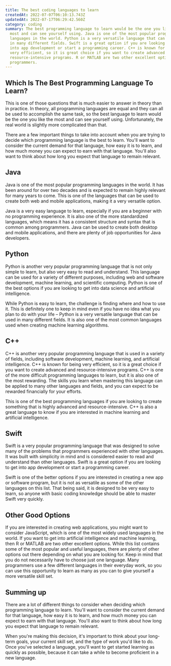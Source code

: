 ```yaml
---
title: The best coding languages to learn
createdAt: 2022-07-07T06:10:13.743Z
updatedAt: 2022-07-17T06:29:42.560Z
category: coding
summary: The best programming language to learn would be the one you like the
  most and can see yourself using. Java is one of the most popular programming
  languages in the world. Python is a very versatile language that can be used
  in many different fields. Swift is a great option if you are looking to get
  into app development or start a programming career. C++ is known for being
  very efficient, so it is great choice if you want to create advanced and
  resource-intensive programs. R or MATLAB are two other excellent options for
  programmers.
---
```


## Which Is The Best Programming Language To Learn?

This is one of those questions that is much easier to answer in theory than in practice. In theory, all programming languages are equal and they can all be used to accomplish the same task, so the best language to learn would be the one you like the most and can see yourself using. Unfortunately, the real world is slightly more complicated than that.

There are a few important things to take into account when you are trying to decide which programming language is the best to learn. You'll want to consider the current demand for that language, how easy it is to learn, and how much money you can expect to earn with that language. You'll also want to think about how long you expect that language to remain relevant.

## Java

Java is one of the most popular programming languages in the world. It has been around for over two decades and is expected to remain highly relevant for many years to come. This is one of the languages that can be used to create both web and mobile applications, making it a very versatile option.

Java is a very easy language to learn, especially if you are a beginner with no programming experience. It is also one of the more standardized languages, which means it has a consistent structure and syntax that is common among programmers. Java can be used to create both desktop and mobile applications, and there are plenty of job opportunities for Java developers.

## Python

Python is another very popular programming language that is not only simple to learn, but also very easy to read and understand. This language can be used for a variety of different purposes, including web and software development, machine learning, and scientific computing. Python is one of the best options if you are looking to get into data science and artificial intelligence.

While Python is easy to learn, the challenge is finding where and how to use it. This is definitely one to keep in mind even if you have no idea what you plan to do with your life – Python is a very versatile language that can be used in many different fields. It is also one of the most common languages used when creating machine learning algorithms.

## C++

C++ is another very popular programming language that is used in a variety of fields, including software development, machine learning, and artificial intelligence. C++ is known for being very efficient, so it is a great choice if you want to create advanced and resource-intensive programs.
C++ is one of the more difficult programming languages to learn, but it is also one of the most rewarding. The skills you learn when mastering this language can be applied to many other languages and fields, and you can expect to be rewarded financially for your efforts.

This is one of the best programming languages if you are looking to create something that is highly advanced and resource-intensive. C++ is also a great language to know if you are interested in machine learning and artificial intelligence.

## Swift

Swift is a very popular programming language that was designed to solve many of the problems that programmers experienced with other languages. It was built with simplicity in mind and is considered easier to read and understand than other languages. Swift is a great option if you are looking to get into app development or start a programming career.

Swift is one of the better options if you are interested in creating a new app or software program, but it is not as versatile as some of the other languages on this list. That being said, it is designed to be very easy to learn, so anyone with basic coding knowledge should be able to master Swift very quickly.

## Other Good Options

If you are interested in creating web applications, you might want to consider JavaScript, which is one of the most widely used languages in the world. If you want to get into artificial intelligence and machine learning, then R or MATLAB are two other excellent options.
While this list contains some of the most popular and useful languages, there are plenty of other options out there depending on what you are looking for. Keep in mind that you do not necessarily have to choose just one language. Many programmers use a few different languages in their everyday work, so you can use this opportunity to learn as many as you can to give yourself a more versatile skill set.

## Summing up

There are a lot of different things to consider when deciding which programming language to learn. You'll want to consider the current demand for that language, how easy it is to learn, and how much money you can expect to earn with that language. You'll also want to think about how long you expect that language to remain relevant.

When you're making this decision, it's important to think about your long-term goals, your current skill set, and the type of work you'd like to do. Once you've selected a language, you'll want to get started learning as quickly as possible, because it can take a while to become proficient in a new language.
